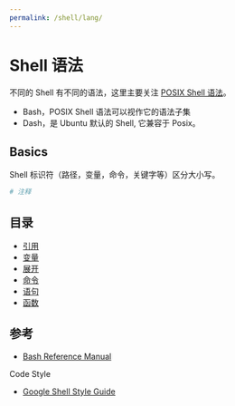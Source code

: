 ```yaml
---
permalink: /shell/lang/
---
```


# Shell 语法

不同的 Shell 有不同的语法，这里主要关注 [POSIX Shell 语法](https://ynotes.github.io/shell/)。

- Bash，POSIX Shell 语法可以视作它的语法子集
- Dash，是 Ubuntu 默认的 Shell, 它兼容于 Posix。

## Basics

Shell 标识符（路径，变量，命令，关键字等）区分大小写。

```sh
# 注释
```

## 目录

- [引用](quoting.md)
- [变量](virables.md)
- [展开](expansions.md)
- [命令](commands.md)
- [语句](statements.md)
- [函数](functions.md)

## 参考

- [Bash Reference Manual](http://www.gnu.org/software/bash/manual/html_node/index.html)

Code Style

- [Google Shell Style Guide](https://google.github.io/styleguide/shell.xml)
